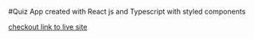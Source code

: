 #Quiz App created with React js and Typescript with styled components

[checkout link to live site](https://appetizergames.netlify.app)

